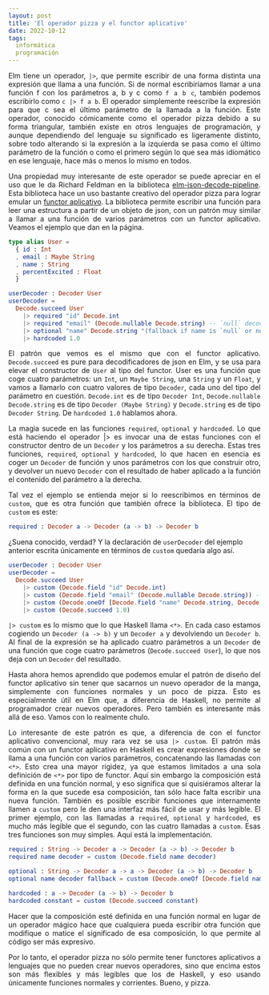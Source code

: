 ```yaml
---
layout: post
title: 'El operador pizza y el functor aplicativo'
date: 2022-10-12
tags:
  informática
  programación
---
```

<p style='text-align: justify;'>Elm tiene un operador, <code>|&gt;</code>, que permite escribir de una forma distinta una expresión que llama a una función. Si de normal escribiríamos llamar a una función f con los parámetros a, b y c como <code>f a b c</code>, también podemos escribirlo como <code>c |&gt; f a b</code>. El operador simplemente reescribe la expresión para que c sea el último parámetro de la llamada a la función. Este operador, conocido cómicamente como el operador pizza debido a su forma triangular, también existe en otros lenguajes de programación, y aunque dependiendo del lenguaje su significado es ligeramente distinto, sobre todo alterando si la expresión a la izquierda se pasa como el último parámetro de la función o como el primero según lo que sea más idiomático en ese lenguaje, hace más o menos lo mismo en todos.</p>

<p style='text-align: justify;'>Una propiedad muy interesante de este operador se puede apreciar en el uso que le da Richard Feldman en la biblioteca <a href="https://package.elm-lang.org/packages/NoRedInk/elm-json-decode-pipeline/latest/">elm-json-decode-pipeline</a>. Esta biblioteca hace un uso bastante creativo del operador pizza para lograr emular un <a href="https://asielorz.github.io/intuicion-functor-aplicativo/">functor aplicativo</a>. La biblioteca permite escribir una función para leer una estructura a partir de un objeto de json, con un patrón muy similar a llamar a una función de varios parámetros con un functor aplicativo. Veamos el ejemplo que dan en la página.</p>

```Elm
type alias User =
  { id : Int
  , email : Maybe String
  , name : String
  , percentExcited : Float
  }

userDecoder : Decoder User
userDecoder =
  Decode.succeed User
    |> required "id" Decode.int
    |> required "email" (Decode.nullable Decode.string) -- `null` decodes to `Nothing`
    |> optional "name" Decode.string "(fallback if name is `null` or not present)"
    |> hardcoded 1.0
```

<p style='text-align: justify;'>El patrón que vemos es el mismo que con el functor aplicativo. <code>Decode.succeed</code> es pure para decodificadores de json en Elm, y se usa para elevar el constructor de <code>User</code> al tipo del functor. User es una función que coge cuatro parámetros: un <code>Int</code>, un <code>Maybe String</code>, una <code>String</code> y un <code>Float</code>, y vamos a llamarlo con cuatro valores de tipo <code>Decoder</code>, cada uno del tipo del parámetro en cuestión. <code>Decode.int</code> es de tipo <code>Decoder Int</code>, <code>Decode.nullable Decode.string</code> es de tipo <code>Decoder (Maybe String)</code> y <code>Decode.string</code> es de tipo <code>Decoder String</code>. De <code>hardcoded 1.0</code> hablamos ahora.</p>

<p style='text-align: justify;'>La magia sucede en las funciones <code>required</code>, <code>optional</code> y <code>hardcoded</code>. Lo que está haciendo el operador |&gt; es invocar una de estas funciones con el constructor dentro de un <code>Decoder</code> y los parámetros a su derecha. Estas tres funciones, <code>required</code>, <code>optional</code> y <code>hardcoded</code>, lo que hacen en esencia es coger un <code>Decoder</code> de función y unos parámetros con los que construir otro, y devolver un nuevo <code>Decoder</code> con el resultado de haber aplicado a la función el contenido del parámetro a la derecha.</p>

<p style='text-align: justify;'>Tal vez el ejemplo se entienda mejor si lo reescribimos en términos de <code>custom</code>, que es otra función que también ofrece la biblioteca. El tipo de <code>custom</code> es este:</p>

```Elm
required : Decoder a -> Decoder (a -> b) -> Decoder b
```

¿Suena conocido, verdad? Y la declaración de <code>userDecoder</code> del ejemplo anterior escrita únicamente en términos de <code>custom</code> quedaría algo así.

```Elm
userDecoder : Decoder User
userDecoder =
  Decode.succeed User
    |> custom (Decode.field "id" Decode.int)
    |> custom (Decode.field "email" (Decode.nullable Decode.string)) -- `null` decodes to `Nothing`
    |> custom (Decode.oneOf [Decode.field "name" Decode.string, Decode.succeed "(fallback if name is `null` or not present)"]
    |> custom (Decode.succeed 1.0)
```

<p style='text-align: justify;'><code>|&gt; custom</code> es lo mismo que lo que Haskell llama <code>&lt;*&gt;</code>. En cada caso estamos cogiendo un <code>Decoder (a -> b)</code> y un <code>Decoder a</code> y devolviendo un <code>Decoder b</code>. Al final de la expresión se ha aplicado cuatro parámetros a un <code>Decoder</code> de una función que coge cuatro parámetros (<code>Decode.succeed User</code>), lo que nos deja con un <code>Decoder</code> del resultado.</p>

<p style='text-align: justify;'>Hasta ahora hemos aprendido que podemos emular el patrón de diseño del functor aplicativo sin tener que sacarnos un nuevo operador de la manga, simplemente con funciones normales y un poco de pizza. Esto es especialmente útil en Elm que, a diferencia de Haskell, no permite al programador crear nuevos operadores. Pero también es interesante más allá de eso. Vamos con lo realmente chulo.</p>

<p style='text-align: justify;'>Lo interesante de este patrón es que, a diferencia de con el functor aplicativo convencional, muy rara vez se usa <code>|&gt; custom</code>. El patrón más común con un functor aplicativo en Haskell es crear expresiones donde se llama a una función con varios parámetros, concatenando las llamadas con <code>&lt;*&gt;</code>. Esto crea una mayor rigidez, ya que estamos limitados a una sola definición de <code>&lt;*&gt;</code> por tipo de functor. Aquí sin embargo la composición está definida en una función normal, y eso significa que si quisiéramos alterar la forma en la que sucede esa composición, tan sólo hace falta escribir una nueva función. También es posible escribir funciones que internamente llamen a <code>custom</code> pero le den una interfaz más fácil de usar y más legible. El primer ejemplo, con las llamadas a <code>required</code>, <code>optional</code> y <code>hardcoded</code>, es mucho más legible que el segundo, con las cuatro llamadas a <code>custom</code>. Esas tres funciones son muy simples. Aquí está la implementación.</p>

```Elm
required : String -> Decoder a -> Decoder (a -> b) -> Decoder b
required name decoder = custom (Decode.field name decoder)

optional : String -> Decoder a -> a -> Decoder (a -> b) -> Decoder b
optional name decoder fallback = custom (Decode.oneOf [Decode.field name decoder, Decode.succeed fallback])

hardcoded : a -> Decoder (a -> b) -> Decoder b
hardcoded constant = custom (Decode.succeed constant)
```

<p style='text-align: justify;'>Hacer que la composición esté definida en una función normal en lugar de un operador mágico hace que cualquiera pueda escribir otra función que modifique o matice el significado de esa composición, lo que permite al código ser más expresivo.</p>

<p style='text-align: justify;'>Por lo tanto, el operador pizza no sólo permite tener functores aplicativos a lenguajes que no pueden crear nuevos operadores, sino que encima estos son más flexibles y más legibles que los de Haskell, y eso usando únicamente funciones normales y corrientes. Bueno, y pizza.</p>
